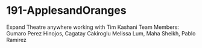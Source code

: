 # 191-ApplesandOranges
Expand Theatre anywhere working with Tim Kashani
Team Members: Gumaro Perez Hinojos, Cagatay Cakiroglu 
Melissa Lum, Maha Sheikh, Pablo Ramirez
